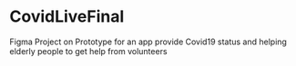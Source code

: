 # CovidLiveFinal
Figma Project on Prototype for an app provide Covid19 status and helping elderly people to get help from volunteers
